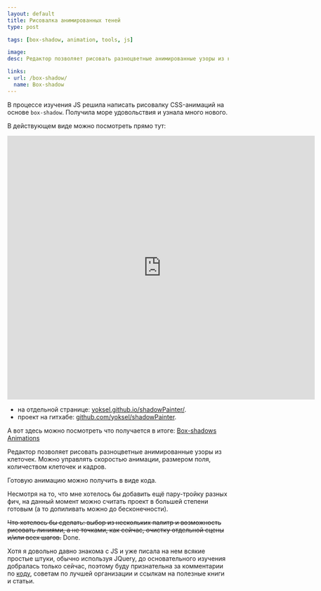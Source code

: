 ```yaml
---
layout: default
title: Рисовалка анимированных теней
type: post

tags: [box-shadow, animation, tools, js]

image:
desc: Редактор позволяет рисовать разноцветные анимированные узоры из клеточек. Можно управлять скоростью анимации, размером поля, количеством клеточек и кадров.

links:
- url: /box-shadow/
  name: Box-shadow
---
```


В процессе изучения JS решила написать рисовалку CSS-анимаций на основе <code>box-shadow</code>. Получила море удовольствия и узнала много нового.<!--more-->

В действующем виде можно посмотреть прямо тут:

<div style="text-align: center"><iframe src="http://yoksel.github.io/shadowPainter/" frameborder="0" width="700" height="600"></iframe></div>

* на отдельной странице: <a href="http://yoksel.github.io/shadowPainter/">yoksel.github.io/shadowPainter/</a>.
* проект на гитхабе: <a href="https://github.com/yoksel/shadowPainter">github.com/yoksel/shadowPainter</a>.

А вот здесь можно посмотреть что получается в итоге: <a href="http://codepen.io/collection/rmoKl">Box-shadows Animations</a>

Редактор позволяет рисовать разноцветные анимированные узоры из клеточек. Можно управлять скоростью анимации, размером поля, количеством клеточек и кадров.

Готовую анимацию можно получить в виде кода.

Несмотря на то, что мне хотелось бы добавить ещё пару-тройку разных фич, на данный момент можно считать проект в большей степени готовым (а то допиливать можно до бесконечности).

<s>Что хотелось бы сделать: выбор из нескольких палитр и возможность рисовать линиями, а не точками, как сейчас, очистку отдельной сцены и/или всех шагов.</s> Done.

Хотя я довольно давно знакома с JS и уже писала на нем всякие простые штуки, обычно используя JQuery, до основательного изучения добралась только сейчас, поэтому буду признательна за комментарии по <a href="https://github.com/yoksel/shadowPainter/blob/master/assets/js/script.js">коду</a>, советам по лучшей организации и ссылкам на полезные книги и статьи.
